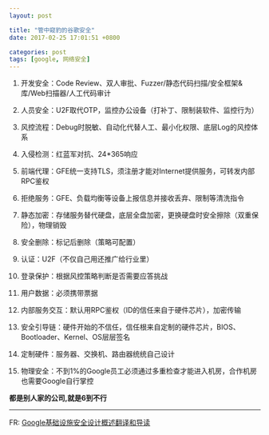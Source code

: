 ```yaml
---
layout: post

title: "管中窥豹的谷歌安全"
date: 2017-02-25 17:01:51 +0800

categories: post
tags: [google, 网络安全]
---
```


1. 开发安全：Code Review、双人审批、Fuzzer/静态代码扫描/安全框架&库/Web扫描器/人工代码审计

1. 人员安全：U2F取代OTP，监控办公设备（打补丁、限制装软件、监控行为）

1. 风控流程：Debug时脱敏、自动化代替人工、最小化权限、底层Log的风控体系

1. 入侵检测：红蓝军对抗、24*365响应

1. 前端代理：GFE统一支持TLS，须注册才能对Internet提供服务，可转发内部RPC鉴权

1. 拒绝服务：GFE、负载均衡等设备上报信息并接收丢弃、限制等清洗指令

1. 静态加密：存储服务替代硬盘，底层全盘加密，更换硬盘时安全擦除（双重保险），物理销毁

1. 安全删除：标记后删除（策略可配置）

1. 认证：U2F（不仅自己用还推广给行业里）

1. 登录保护：根据风控策略判断是否需要应答挑战

1. 用户数据：必须携带票据

1. 内部服务交互：默认用RPC鉴权（ID的信任来自于硬件芯片），加密传输

1. 安全引导链：硬件开始的不信任，信任根来自定制的硬件芯片，BIOS、Bootloader、Kernel、OS层层签名

1. 定制硬件：服务器、交换机、路由器统统自己设计

1. 物理安全：不到1%的Google员工必须通过多重检查才能进入机房，合作机房也需要Google自行掌控

**都是别人家的公司,就是6到不行**

---

FR: [Google基础设施安全设计概述翻译和导读](https://security.tencent.com/index.php/blog/msg/114)
